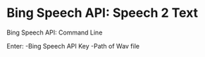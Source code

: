 # Bing Speech API: Speech 2 Text
Bing Speech API: Command Line

Enter:
-Bing Speech API Key
-Path of Wav file